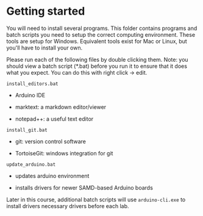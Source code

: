 # Getting started

You will need to install several programs. This folder contains programs and batch scripts you need to setup the correct computing environment. These tools are setup for Windows. Equivalent tools exist for Mac or Linux, but you'll have to install your own. 

Please run each of the following files by double clicking them. Note: you should view a batch script (\*.bat) before you run it to ensure that it does what you expect. You can do this with right click -> edit. 

`install_editors.bat`

- Arduino IDE

- marktext: a markdown editor/viewer

- notepad++: a useful text editor

`install_git.bat`

- git: version control software

- TortoiseGit: windows integration for git

`update_arduino.bat`

- updates arduino environment

- installs drivers for newer SAMD-based Arduino boards

Later in this course, additional batch scripts will use `arduino-cli.exe` to install drivers necessary drivers before each lab. 

## 